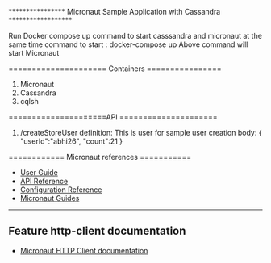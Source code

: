 **************** Micronaut Sample Application with Cassandra ******************

Run Docker compose up command to start casssandra and micronaut at the same time
command to start : docker-compose up
Above command will start Micronaut 

===================== Containers ================
1) Micronaut
2) Cassandra
3) cqlsh

=====================API =====================
1) /createStoreUser
   definition: This is user for sample user creation
   body:
        {
       "userId":"abhi26",
       "count":21
        }


============    Micronaut references ===========
- [User Guide](https://docs.micronaut.io/2.5.4/guide/index.html)
- [API Reference](https://docs.micronaut.io/2.5.4/api/index.html)
- [Configuration Reference](https://docs.micronaut.io/2.5.4/guide/configurationreference.html)
- [Micronaut Guides](https://guides.micronaut.io/index.html)
---

## Feature http-client documentation

- [Micronaut HTTP Client documentation](https://docs.micronaut.io/latest/guide/index.html#httpClient)
